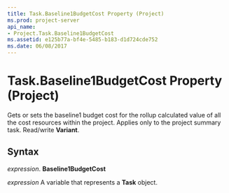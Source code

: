 ```yaml
---
title: Task.Baseline1BudgetCost Property (Project)
ms.prod: project-server
api_name:
- Project.Task.Baseline1BudgetCost
ms.assetid: e125b77a-bf4e-5485-b183-d1d724cde752
ms.date: 06/08/2017
---
```



# Task.Baseline1BudgetCost Property (Project)

Gets or sets the baseline1 budget cost for the rollup calculated value of all the cost resources within the project. Applies only to the project summary task. Read/write  **Variant**.


## Syntax

 _expression_. **Baseline1BudgetCost**

 _expression_ A variable that represents a **Task** object.


